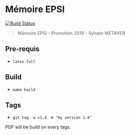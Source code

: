 # Mémoire EPSI

[![Build Status](https://travis-ci.org/sylvainmetayer/epsi-memoire.svg?branch=master)](https://travis-ci.org/sylvainmetayer/epsi-memoire)

> Mémoire EPSI - Promotion 2019 - Sylvain METAYER

## Pre-requis

- `latex-full`

## Build

- `make build`

## Tags

- `git tag -a v1.4 -m "my version 1.4"`

PDF will be build on every tags.